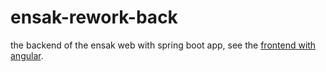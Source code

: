 # ensak-rework-back
the backend of the ensak web with spring boot app, see the [frontend with angular](https://github.com/ELMORABITYounes/ensak-rework-front).
